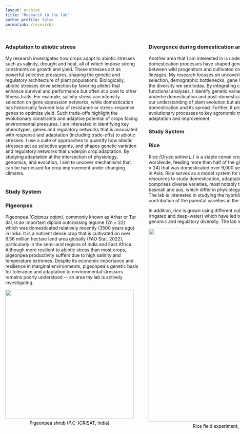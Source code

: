 ```yaml
---
layout: archive
title: "Research in the lab"
author_profile: false
permalink: /research/
---
```


<div style="display: flex; gap: 2rem; align-items: flex-start;">

<!-- LEFT COLUMN -->
<div style="flex: 1;">

### **Adaptation to abiotic stress**
My research investigates how crops adapt to abiotic stresses such as salinity, drought and heat, all of which impose strong constraints on growth and yield. These stresses act as powerful selective pressures, shaping the genetic and regulatory architecture of plant populations. Biologically, abiotic stresses drive selection by favoring alleles that enhance survival and performance but often at a cost to other fitness traits. For example, salinity stress can intensify selection on gene expression networks, while domestication has historically favored loss of resistance or stress-response genes to optimize yield. Such trade-offs highlight the evolutionary constraints and adaptive potential of crops facing environmental pressures. I am interested in identifying key phenotypes, genes and regulatory networks that is associated with response and adaptation (including trade-offs) to abiotic stresses. I use a suite of approaches to quantify how abiotic stresses act as selective agents, and shapes genetic variation and regulatory networks that underpin crop adaptation. By studying adaptation at the intersection of physiology, genomics, and evolution, I aim to uncover mechanisms that can be harnessed for crop improvement under changing climates.
<br/>
<br/>
### **Study System**
### **Pigeonpea**
Pigeonpea *(Cajanus cajan)*, commonly known as Arhar or Tur dal, is an important diploid outcrossing legume (2n = 22) which was domesticated relatively recently (3500 years ago) in India. It is a nutrient dense crop that is cultivated on over 6.36 million hectare land area globally (FAO Stat. 2022), particularly in the semi-arid regions of India and East Africa. Although more resilient to abiotic stress than most crops, pigeonpea productivity suffers due to high salinity and temperature extremes. Despite its economic importance and resilience in marginal environments, pigeonpea's genetic basis for tolerance and adaptation to environmental stressors remains poorly understood -- an area my lab is actively investigating.
<br/>
<div style="text-align: center; padding-right: 15px">
  <a href="http://gupta-plantgenevo.github.io/images/pigeonpea.png">
    <img src="/images/pigeonpea.png" 
         width="400" 
         border="0" 
         onClick="_gaq.push(['_trackEvent', 'IMGs', 'Image', 'profile']);">
  </a>
  <div style="color: black; font-size: 14px; margin-top: 5px;">
    Pigeonpea shrub (P.C: ICRISAT, India)
  </div>
</div>

</div>

<!-- RIGHT COLUMN -->
<div style="flex: 1;">

### **Divergence during domestication and post-domestication divergence**
Another area that I am interested in is understanding how domestication and post-domestication processes have shaped genome evolution and driven divergence both between wild progenitors and cultivated crops, as well as among different cultivated lineages. My research focuses on uncovering the how the interplay of processes such as selection, demographic bottlenecks, gene loss, structural variation, and introgression, shape the diversity we see today. By integrating comparative genomics, population genetics, and functional analyses, I identify genetic variants, structural changes, and regulatory shifts that underlie domestication and post-domestication diversification. This work not only deepens our understanding of plant evolution but also gives us insights into the history of domestication and its spread. Further, it provides critical genomic resources for linking evolutionary processes to key agronomic traits, thereby accelerating efforts in crop adaptation and improvement.

### **Study System**
### **Rice**
Rice *(Oryza sativa L.)* is a staple cereal crop and one of the most important food sources worldwide, feeding more than half of the global population. It is a diploid selfing species (2n = 24) that was domesticated over 9,000 years ago from its wild progenitor *Oryza rufipogon* in Asia. Rice serves as a model system for monocot genomics, offering extensive genomic resources to study domestication, adaptation, and responses to environmental stress. Rice comprises diverse varieties, most notably the indica and japonica, and the hybrid varieties -- basmati and aus, which differ in physiology, grain quality, and environmental adaptability. The lab is interested in studying the hybridization history in rice and understanding the contribution of the parental varieties in the formation of the hybrid varieties. 

In addition, rice is grown using different cultivation systems (upland-rainfed, lowland-rainfed, irrigated and deep-water) which have led to distinct selection pressures that shaped genomic and regulatory diversity. The lab is interested in uncovering this diversity.

<div style="text-align: center; padding-right: 15px">
  <a href="http://gupta-plantgenevo.github.io/images/rice.jpg">
    <img src="/images/rice.jpg" 
         width="600" 
         border="0" 
         onClick="_gaq.push(['_trackEvent', 'IMGs', 'Image', 'profile']);">
  </a>
  <div style="color: black; font-size: 14px; margin-top: 5px;">
    Rice field experiment, IRRI (P.C: Simon C. Groen).
  </div>
</div>

</div>
</div>
